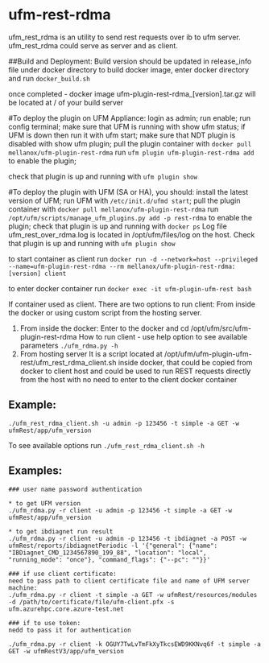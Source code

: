 # ufm-rest-rdma
ufm_rest_rdma is an utility to send rest requests over ib to ufm server.
ufm_rest_rdma could serve as server and as client.

##Build and Deployment:
Build version should be updated in release_info file under docker directory
to build docker image, enter docker directory and run
`docker_build.sh`

once completed - docker image ufm-plugin-rest-rdma_[version].tar.gz
will be located at / of your build server

#To deploy the plugin on UFM Appliance:
login as admin;
run enable;
run config terminal;
make sure that UFM is running with show ufm status;
if UFM is down then run it with ufm start;
make sure that NDT plugin is disabled with show ufm plugin;
pull the plugin container with 
`docker pull mellanox/ufm-plugin-rest-rdmа`
run 
`ufm plugin ufm-plugin-rest-rdma add`
to enable the plugin;

check that plugin is up and running with 
`ufm plugin show`

#To deploy the plugin with UFM (SA or HA), you should:
install the latest version of UFM;
run UFM with
`/etc/init.d/ufmd start`;
pull the plugin container with 
`docker pull mellanox/ufm-plugin-rest-rdma`
run 
`/opt/ufm/scripts/manage_ufm_plugins.py add -p rest-rdma` to enable the plugin;
check that plugin is up and running with 
`docker ps`
Log file ufm_rest_over_rdma.log is located in /opt/ufm/files/log on the host.
Check that plugin is up and running with 
`ufm plugin show`

to start container as client run
`docker run -d --network=host --privileged --name=ufm-plugin-rest-rdma --rm mellanox/ufm-plugin-rest-rdma:[version] client`

to enter docker container run
`docker exec -it ufm-plugin-ufm-rest bash`

If container used as client. There are two options to run client:
From inside the docker or using custom script from the hosting server.
1. From inside the docker:
 Enter to the docker and
 cd /opt/ufm/src/ufm-plugin-rest-rdma
 How to run client - use help option to see available parameters
`./ufm_rdma.py -h`
2. From hosting server
It is a script located at /opt/ufm/ufm-plugin-ufm-rest/ufm_rest_rdma_client.sh inside docker,
that could be copied from docker to client host and could be used to run REST requests
directly from the host with no need to enter to the client docker container

## Example:
```
./ufm_rest_rdma_client.sh -u admin -p 123456 -t simple -a GET -w ufmRest/app/ufm_version
```
To see available options run
`./ufm_rest_rdma_client.sh -h`


## Examples:
```
### user name password authentication

* to get UFM version
./ufm_rdma.py -r client -u admin -p 123456 -t simple -a GET -w ufmRest/app/ufm_version

* to get ibdiagnet run result
./ufm_rdma.py -r client -u admin -p 123456 -t ibdiagnet -a POST -w ufmRest/reports/ibdiagnetPeriodic -l '{"general": {"name": "IBDiagnet_CMD_1234567890_199_88", "location": "local", "running_mode": "once"}, "command_flags": {"--pc": ""}}'

### if use client certificate:
need to pass path to client certificate file and name of UFM server machine: 
./ufm_rdma.py -r client -t simple -a GET -w ufmRest/resources/modules -d /path/to/certificate/file/ufm-client.pfx -s ufm.azurehpc.core.azure-test.net

### if to use token:
nedd to pass it for authentication

./ufm_rdma.py -r client -k OGUY7TwLvTmFkXyTkcsEWD9KKNvq6f -t simple -a GET -w ufmRestV3/app/ufm_version
```

